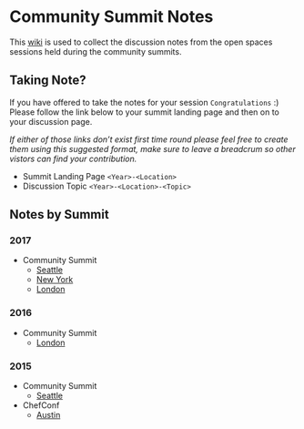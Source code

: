 # Community Summit Notes

This [wiki](https://github.com/chef/community-summits/wiki) is used to collect the discussion notes from the open spaces sessions held during the community summits.

## Taking Note?
If you have offered to take the notes for your session `Congratulations` :) Please follow the link below to your summit landing page and then on to your discussion page.

_If either of those links don’t exist first time round please feel free to create them using this suggested format, make sure to leave a breadcrum so other vistors can find your contribution._

* Summit Landing Page `<Year>-<Location>`
* Discussion Topic `<Year>-<Location>-<Topic>`

## Notes by Summit

### 2017
* Community Summit
  * [Seattle](https://github.com/chef/community-summits/wiki/Seattle-2017)
  * [New York](https://github.com/chef/community-summits/wiki/New-York-2017)
  * [London](https://github.com/chef/community-summits/wiki/London-2017)

### 2016
* Community Summit
  * [London](https://github.com/chef/community-summits/wiki/2016---Chef-Community-Summit---London)

### 2015
* Community Summit
  * [Seattle](https://github.com/chef/community-summits/wiki/Seattle-2015-Community-Summit)
* ChefConf
  * [Austin](https://github.com/chef/community-summits/wiki/ChefConf-2015-Community-Summit)

